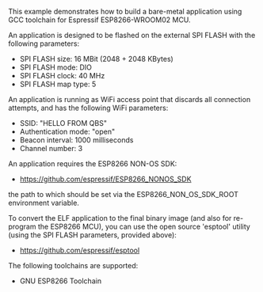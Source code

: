 This example demonstrates how to build a bare-metal application using
GCC toolchain for Espressif ESP8266-WROOM02 MCU.

An application is designed to be flashed on the external SPI FLASH
with the following parameters:

 * SPI FLASH size: 16 MBit (2048 + 2048 KBytes)
 * SPI FLASH mode: DIO
 * SPI FLASH clock: 40 MHz
 * SPI FLASH map type: 5

An application is running as WiFi access point that discards all
connection attempts, and has the following WiFi parameters:
 * SSID: "HELLO FROM QBS"
 * Authentication mode: "open"
 * Beacon interval: 1000 milliseconds
 * Channel number: 3

An application requires the ESP8266 NON-OS SDK:

 * https://github.com/espressif/ESP8266_NONOS_SDK

the path to which should be set via the ESP8266_NON_OS_SDK_ROOT
environment variable.

To convert the ELF application to the final binary image (and also for
re-program the ESP8266 MCU), you can use the open source 'esptool'
utility (using the SPI FLASH parameters, provided above):

 * https://github.com/espressif/esptool

The following toolchains are supported:

  * GNU ESP8266 Toolchain

